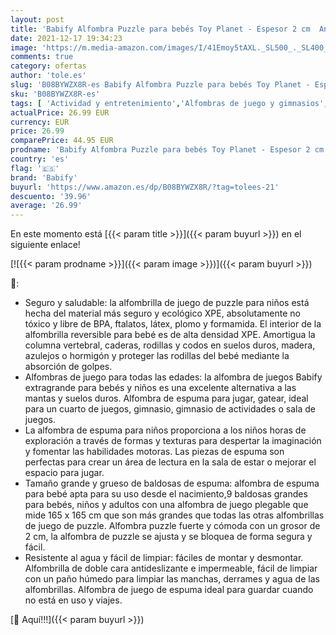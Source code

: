 ```yaml
---
layout: post
title: 'Babify Alfombra Puzzle para bebés Toy Planet - Espesor 2 cm  Antideslizante  Extragrande  Reversible  Impermeable  portátil  de Doble Cara  para niños pequeños y bebés  165x165x2cm '
date: 2021-12-17 19:34:23
image: 'https://m.media-amazon.com/images/I/41Emoy5tAXL._SL500_._SL400_.jpg'
comments: true
category: ofertas
author: 'tole.es'
slug: 'B08BYWZX8R-es Babify Alfombra Puzzle para bebés Toy Planet - Espesor 2...'
sku: 'B08BYWZX8R-es'
tags: [ 'Actividad y entretenimiento','Alfombras de juego y gimnasios','Bebé','babify','bebés', ]
actualPrice: 26.99 EUR
currency: EUR
price: 26.99
comparePrice: 44.95 EUR
prodname: 'Babify Alfombra Puzzle para bebés Toy Planet - Espesor 2 cm  Antideslizante  Extragrande  Reversible  Impermeable  portátil  de Doble Cara  para niños pequeños y bebés  165x165x2cm '
country: 'es'
flag: '🇪🇸'
brand: 'Babify'
buyurl: 'https://www.amazon.es/dp/B08BYWZX8R/?tag=tolees-21'
descuento: '39.96'
average: '26.99'
---
```


En este momento está [{{< param title >}}]({{< param buyurl >}}) en el siguiente enlace!

[![{{< param prodname >}}]({{< param image >}})]({{< param buyurl >}})

🔎:

- Seguro y saludable: la alfombrilla de juego de puzzle para niños está hecha del material más seguro y ecológico XPE, absolutamente no tóxico y libre de BPA, ftalatos, látex, plomo y formamida. El interior de la alfombrilla reversible para bebé es de alta densidad XPE. Amortigua la columna vertebral, caderas, rodillas y codos en suelos duros, madera, azulejos o hormigón y proteger las rodillas del bebé mediante la absorción de golpes.
- Alfombras de juego para todas las edades: la alfombra de juegos Babify extragrande para bebés y niños es una excelente alternativa a las mantas y suelos duros. Alfombra de espuma para jugar, gatear, ideal para un cuarto de juegos, gimnasio, gimnasio de actividades o sala de juegos.
- La alfombra de espuma para niños proporciona a los niños horas de exploración a través de formas y texturas para despertar la imaginación y fomentar las habilidades motoras. Las piezas de espuma son perfectas para crear un área de lectura en la sala de estar o mejorar el espacio para jugar.
- Tamaño grande y grueso de baldosas de espuma: alfombra de espuma para bebé apta para su uso desde el nacimiento,9 baldosas grandes para bebés, niños y adultos con una alfombra de juego plegable que mide 165 x 165 cm que son más grandes que todas las otras alfombrillas de juego de puzzle. Alfombra puzzle fuerte y cómoda con un grosor de 2 cm, la alfombra de puzzle se ajusta y se bloquea de forma segura y fácil.
- Resistente al agua y fácil de limpiar: fáciles de montar y desmontar. Alfombrilla de doble cara antideslizante e impermeable, fácil de limpiar con un paño húmedo para limpiar las manchas, derrames y agua de las alfombrillas. Alfombra de juego de espuma ideal para guardar cuando no está en uso y viajes.

[🛒 Aquí!!!]({{< param buyurl >}})
